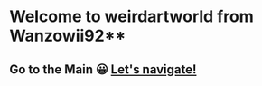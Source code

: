 # Welcome to weirdartworld from Wanzowii92**
 ## Go to the Main 😀 [Let's navigate!](https://wanzowii92.github.io/weirdartworld/mainpage.html)
  
